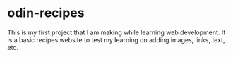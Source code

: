 # odin-recipes


This is my first project that I am making while learning web development. It is a basic recipes website to test my learning on adding images, links, text, etc.